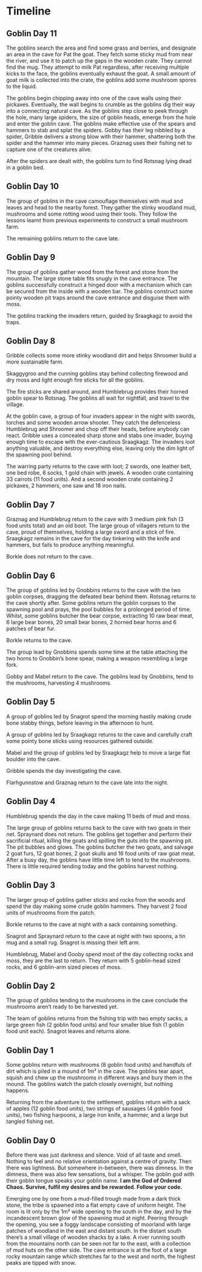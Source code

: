 # Timeline

## Goblin Day 11

The goblins search the area and find some grass and berries, and designate an area in the cave for Pat the goat. They fetch some sticky mud from near the river, and use it to patch up the gaps in the wooden crate. They cannot find the mug. They attempt to milk Pat regardless, after receiving multiple kicks to the face, the goblins eventually exhaust the goat. A small amount of goat milk is collected into the crate, the goblins add some mushroom spores to the liquid.

The goblins begin chipping away into one of the cave walls using their pickaxes. Eventually, the wall begins to crumble as the goblins dig their way into a connecting natural cave. As the goblins step close to peek through the hole, many large spiders, the size of goblin heads, emerge from the hole and enter the goblin cave. The goblins make effective use of the spears and hammers to stab and splat the spiders. Gobby has their leg nibbled by a spider, Gribble delivers a strong blow with their hammer, shattering both the spider and the hammer into many pieces. Graznag uses their fishing net to capture one of the creatures alive. 

After the spiders are dealt with, the goblins turn to find Rotsnag lying dead in a goblin bed.

## Goblin Day 10

The group of goblins in the cave camouflage themselves with mud and leaves and head to the nearby forest. They gather the stinky woodland mud, mushrooms and some rotting wood using their tools. They follow the lessons learnt from previous experiments to construct a small mushroom farm.

The remaining goblins return to the cave late.

## Goblin Day 9

The group of goblins gather wood from the forest and stone from the mountain. The large stone table fits snugly in the cave entrance. The goblins successfully construct a hinged door with a mechanism which can be secured from the inside with a wooden bar. The goblins construct some pointy wooden pit traps around the cave entrance and disguise them with moss.

The goblins tracking the invaders return, guided by Sraagkagz to avoid the traps.

## Goblin Day 8

Gribble collects some more stinky woodland dirt and helps Shroomer build a more sustainable farm.

Skaggygroo and the cunning goblins stay behind collecting firewood and dry moss and light enough fire sticks for all the goblins.

The fire sticks are shared around, and Humblebrug provides their horned goblin spear to Rotsnag. The goblins all wait for nightfall, and travel to the village.

At the goblin cave, a group of four invaders appear in the night with swords, torches and some wooden arrow shooter. They catch the defenceless Humblebrug and Shroomer and chop off their heads, before anybody can react. Gribble uses a concealed sharp stone and stabs one invader, buying enough time to escape with the ever-cautious Sraagkagz. The invaders loot anything valuable, and destroy everything else, leaving only the dim light of the spawning pool behind.

The warring party returns to the cave with loot; 2 swords, one leather belt, one bed robe, 6 socks, 1 gold chain with jewels. A wooden crate containing 33 carrots (11 food units). And a second wooden crate containing 2 pickaxes, 2 hammers, one saw and 18 iron nails.

## Goblin Day 7

Graznag and Humblebrug return to the cave with 3 medium pink fish (3 food units total) and an old boot.
The large group of villagers return to the cave, proud of themselves, holding a large sword and a stick of fire.
Sraagkagz remains in the cave for the day tinkering with the knife and hammers, but fails to produce anything meaningful.

Borkle does not return to the cave.

## Goblin Day 6

The group of goblins led by Gnobbins returns to the cave with the two goblin corpses, dragging the defeated bear behind them. Rotsnag returns to the cave shortly after. Some goblins return the goblin corpses to the spawning pool and prays, the pool bubbles for a prolonged period of time.  Whilst, some goblins butcher the bear corpse, extracting 10 raw bear meat, 6 large bear bones, 20 small bear bones, 2 horned bear horns and 6 patches of bear fur.

Borkle returns to the cave.

The group lead by Gnobbins spends some time at the table attaching the two horns to Gnobbin’s bone spear, making a weapon resembling a large fork.

Gobby and Mabel return to the cave.
The goblins lead by Gnobbins, tend to the mushrooms, harvesting 4 mushrooms.


## Goblin Day 5

A group of goblins led by Snagrot spend the morning hastily making crude bone stabby things, before leaving in the afternoon to hunt.

A group of goblins led by Sraagkagz returns to the cave and carefully craft some pointy bone sticks using resources gathered outside.

Mabel and the group of goblins led by Sraagkagz help to move a large flat boulder into the cave.

Gribble spends the day investigating the cave.

Flarhgunnstow and Graznag return to the cave late into the night. 

## Goblin Day 4

Humblebrug spends the day in the cave making 11 beds of mud and moss.

The large group of goblins returns back to the cave with two goats in their net. Spraynard does not return. 
The goblins get together and perform their sacrificial ritual, killing the goats and spilling the guts into the spawning pit. The pit bubbles and glows. 
The goblins butcher the two goats, and salvage 2 goat furs, 12 goat bones, 2 goat skulls and 16 food units of raw goat meat.
After a busy day, the goblins have little time left to tend to the mushrooms. There is little required tending today and the goblins harvest nothing.

## Goblin Day 3

The larger group of goblins gather sticks and rocks from the woods and spend the day making some crude goblin hammers. They harvest 2 food units of mushrooms from the patch.

Borkle returns to the cave at night with a sack containing something.

Snagrot and Spraynard return to the cave at night with two spoons, a tin mug and a small rug.
Snagrot is missing their left arm.

Humblebrug, Mabel and Gooby spend most of the day collecting rocks and moss, they are the last to return. They return with 5 goblin-head sized rocks, and 6 goblin-arm sized pieces of moss.

## Goblin Day 2

The group of goblins tending to the mushrooms in the cave conclude the mushrooms aren’t ready to be harvested yet.

The team of goblins returns from the fishing trip with two empty sacks, a large green fish (2 goblin food units) and four smaller blue fish (1 goblin food unit each). 
Snagrot leaves and returns alone.


## Goblin Day 1

Some goblins return with mushrooms (8 goblin food units) and handfuls of dirt which is piled in a mound of 1m² in the cave. The goblins tear apart, squish and chew up the mushrooms in different ways and bury them in the mound. The goblins watch the patch closely overnight, but nothing happens.

Returning from the adventure to the settlement, goblins return with a sack of apples (12 goblin food units), two strings of sausages (4 goblin food units), two fishing harpoons, a large iron knife, a hammer, and a large but tangled fishing net.


## Goblin Day 0

Before there was just darkness and silence. Void of all taste and smell. 
Nothing to feel and no relative orientation against a centre of gravity.
Then there was lightness.
But somewhere in-between, there was dimness.
In the dimness, there was also few sensations, but a whisper.
The goblin god with their goblin tongue speaks your goblin name. 
**I am the God of Ordered Chaos. Survive, fulfil my desires and be rewarded. Follow your code.**

Emerging one by one from a mud-filled trough made from a dark thick stone, the tribe is spawned into a flat empty cave of uniform height. 
The room is lit only by the 1m² wide opening to the south in the day, and by the incandescent brown glow of the spawning mud at night.
Peering through the opening, you see a foggy landscape consisting of moorland with large patches of woodland in the east and distant south. 
In the distant south there’s a small village of wooden shacks by a lake.
A river running south from the mountains north can be seen not far to the east, with a collection of mud huts on the other side.
The cave entrance is at the foot of a large rocky mountain range which stretches far to the west and north, the highest peaks are tipped with snow. 

